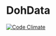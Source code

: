 DohData
========

[![Code Climate](https://codeclimate.com/github/atpsoft/dohdata.png)](https://codeclimate.com/github/atpsoft/dohdata)
